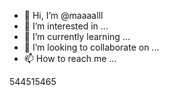 - 👋 Hi, I’m @maaaalll
- 👀 I’m interested in ...
- 🌱 I’m currently learning ...
- 💞️ I’m looking to collaborate on ...
- 📫 How to reach me ...

<!---
maaaalll/maaaalll is a ✨ special ✨ repository because its `README.md` (this file) appears on your GitHub profile.
You can click the Preview link to take a look at your changes.
--->
544515465
